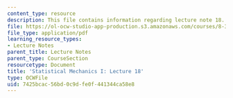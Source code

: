 ```yaml
---
content_type: resource
description: This file contains information regarding lecture note 18.
file: https://ol-ocw-studio-app-production.s3.amazonaws.com/courses/8-333-statistical-mechanics-i-statistical-mechanics-of-particles-fall-2013/7425bcac56bd0c9dfe0f441344ca58e8_MIT8_333F13_Lec18.pdf
file_type: application/pdf
learning_resource_types:
- Lecture Notes
parent_title: Lecture Notes
parent_type: CourseSection
resourcetype: Document
title: 'Statistical Mechanics I: Lecture 18'
type: OCWFile
uid: 7425bcac-56bd-0c9d-fe0f-441344ca58e8
---
```

